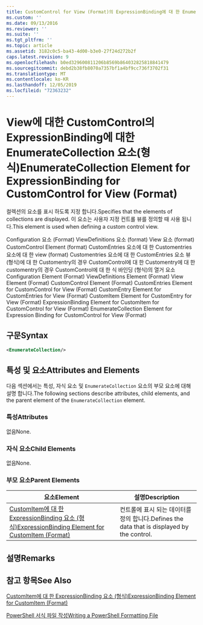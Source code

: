 ```yaml
---
title: CustomControl for View (Format)의 ExpressionBinding에 대 한 EnumerateCollection 요소 | Microsoft Docs
ms.custom: ''
ms.date: 09/13/2016
ms.reviewer: ''
ms.suite: ''
ms.tgt_pltfrm: ''
ms.topic: article
ms.assetid: 3182c0c5-ba43-4d00-b3e0-27f24d272b2f
caps.latest.revision: 9
ms.openlocfilehash: b0ed329600811206b8569b864032825818841479
ms.sourcegitcommit: debd2b38fb8070a7357bf1a4bf9cc736f3702f31
ms.translationtype: MT
ms.contentlocale: ko-KR
ms.lasthandoff: 12/05/2019
ms.locfileid: "72363232"
---
```

# <a name="enumeratecollection-element-for-expressionbinding-for-customcontrol-for-view-format"></a><span data-ttu-id="351a3-102">View에 대한 CustomControl의 ExpressionBinding에 대한 EnumerateCollection 요소(형식)</span><span class="sxs-lookup"><span data-stu-id="351a3-102">EnumerateCollection Element for ExpressionBinding for CustomControl for View (Format)</span></span>

<span data-ttu-id="351a3-103">컬렉션의 요소를 표시 하도록 지정 합니다.</span><span class="sxs-lookup"><span data-stu-id="351a3-103">Specifies that the elements of collections are displayed.</span></span> <span data-ttu-id="351a3-104">이 요소는 사용자 지정 컨트롤 뷰를 정의할 때 사용 됩니다.</span><span class="sxs-lookup"><span data-stu-id="351a3-104">This element is used when defining a custom control view.</span></span>

<span data-ttu-id="351a3-105">Configuration 요소 (Format) ViewDefinitions 요소 (format) View 요소 (format) CustomControl Element (format) CustomEntries 요소에 대 한 Customentries 요소에 대 한 view (format) Customentries 요소에 대 한 CustomEntries 요소 뷰 (형식)에 대 한 Customentry의 경우 CustomControl에 대 한 Customentry에 대 한 customentry의 경우 CustomControl에 대 한 식 바인딩 (형식)의 열거 요소</span><span class="sxs-lookup"><span data-stu-id="351a3-105">Configuration Element (Format) ViewDefinitions Element (Format) View Element (Format) CustomControl Element (Format) CustomEntries Element for CustomControl for View (Format) CustomEntry Element for CustomEntries for View (Format) CustomItem Element for CustomEntry for View (Format) ExpressionBinding Element for CustomItem for CustomControl for View (Format) EnumerateCollection Element for Expression Binding for CustomControl for View (Format)</span></span>

## <a name="syntax"></a><span data-ttu-id="351a3-106">구문</span><span class="sxs-lookup"><span data-stu-id="351a3-106">Syntax</span></span>

```xml
<EnumerateCollection/>
```

## <a name="attributes-and-elements"></a><span data-ttu-id="351a3-107">특성 및 요소</span><span class="sxs-lookup"><span data-stu-id="351a3-107">Attributes and Elements</span></span>

<span data-ttu-id="351a3-108">다음 섹션에서는 특성, 자식 요소 및 `EnumerateCollection` 요소의 부모 요소에 대해 설명 합니다.</span><span class="sxs-lookup"><span data-stu-id="351a3-108">The following sections describe attributes, child elements, and the parent element of the `EnumerateCollection` element.</span></span>

### <a name="attributes"></a><span data-ttu-id="351a3-109">특성</span><span class="sxs-lookup"><span data-stu-id="351a3-109">Attributes</span></span>

<span data-ttu-id="351a3-110">없음</span><span class="sxs-lookup"><span data-stu-id="351a3-110">None.</span></span>

### <a name="child-elements"></a><span data-ttu-id="351a3-111">자식 요소</span><span class="sxs-lookup"><span data-stu-id="351a3-111">Child Elements</span></span>

<span data-ttu-id="351a3-112">없음</span><span class="sxs-lookup"><span data-stu-id="351a3-112">None.</span></span>

### <a name="parent-elements"></a><span data-ttu-id="351a3-113">부모 요소</span><span class="sxs-lookup"><span data-stu-id="351a3-113">Parent Elements</span></span>

|<span data-ttu-id="351a3-114">요소</span><span class="sxs-lookup"><span data-stu-id="351a3-114">Element</span></span>|<span data-ttu-id="351a3-115">설명</span><span class="sxs-lookup"><span data-stu-id="351a3-115">Description</span></span>|
|-------------|-----------------|
|[<span data-ttu-id="351a3-116">CustomItem에 대 한 ExpressionBinding 요소 (형식)</span><span class="sxs-lookup"><span data-stu-id="351a3-116">ExpressionBinding Element for CustomItem (Format)</span></span>](./expressionbinding-element-for-customitem-for-controls-for-configuration-format.md)|<span data-ttu-id="351a3-117">컨트롤에 표시 되는 데이터를 정의 합니다.</span><span class="sxs-lookup"><span data-stu-id="351a3-117">Defines the data that is displayed by the control.</span></span>|

## <a name="remarks"></a><span data-ttu-id="351a3-118">설명</span><span class="sxs-lookup"><span data-stu-id="351a3-118">Remarks</span></span>

## <a name="see-also"></a><span data-ttu-id="351a3-119">참고 항목</span><span class="sxs-lookup"><span data-stu-id="351a3-119">See Also</span></span>

[<span data-ttu-id="351a3-120">CustomItem에 대 한 ExpressionBinding 요소 (형식)</span><span class="sxs-lookup"><span data-stu-id="351a3-120">ExpressionBinding Element for CustomItem (Format)</span></span>](./expressionbinding-element-for-customitem-for-controls-for-configuration-format.md)

[<span data-ttu-id="351a3-121">PowerShell 서식 파일 작성</span><span class="sxs-lookup"><span data-stu-id="351a3-121">Writing a PowerShell Formatting File</span></span>](./writing-a-powershell-formatting-file.md)
